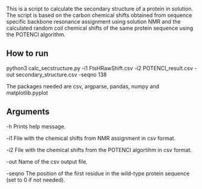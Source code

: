 This is a script to calculate the secondary structure of a protein in solution. The script is based on the carbon chemical shifts obtained from sequence specific backbone resonance assignment using solution NMR and the calculated random coil chemical shifts of the same protein sequence using the POTENCI algorithm. 

## How to run
  python3 calc_secstructure.py -i1 FtsHRawShift.csv -i2 POTENCI_result.csv -out secondary_structure.csv -seqno 138

  The packages needed are csv, argparse, pandas, numpy and matplotlib.pyplot

## Arguments
  -h      Prints help message.
  
  -i1     File with the chemical shifts from NMR assignment in csv format.
  
  -i2     File with the chemical shifts from the POTENCI algortihm in csv format.
  
  -out    Name of the csv output file.
  
  -seqno  The position of the first residue in the wild-type protein sequence (set to 0 if not needed).

  

